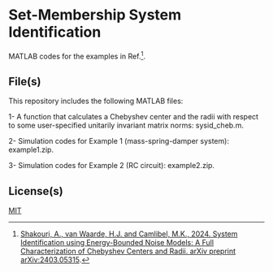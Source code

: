 # Set-Membership System Identification

MATLAB codes for the examples in Ref.[^1]. 

## File(s)

This repository includes the following MATLAB files: 

1- A function that calculates a Chebyshev center and the radii with respect to some user-specified unitarily invariant matrix norms: sysid_cheb.m.

2- Simulation codes for Example 1 (mass-spring-damper system): example1.zip.

3-  Simulation codes for Example 2 (RC circuit): example2.zip.

## License(s)

[MIT](https://choosealicense.com/licenses/mit/)

[^1]: [Shakouri, A., van Waarde, H.J. and Camlibel, M.K., 2024. System Identification using Energy-Bounded Noise Models: A Full Characterization of Chebyshev Centers and Radii. arXiv preprint arXiv:2403.05315](https://arxiv.org/abs/2403.05315).
